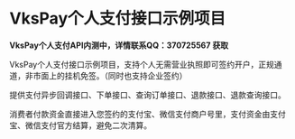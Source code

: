 # VksPay个人支付接口示例项目

**VksPay个人支付API内测中，详情联系QQ：370725567 获取**

VksPay个人支付接口示例项目，支持个人无需营业执照即可签约开户，正规通道，非市面上的挂机免签。（同时也支持企业签约）

提供支付异步回调接口、下单接口、查询订单接口、退款接口、退款查询接口。

消费者付款资金直接进入您签约的支付宝、微信支付商户号里，支付资金由支付宝、微信支付官方结算，避免二次清算。
